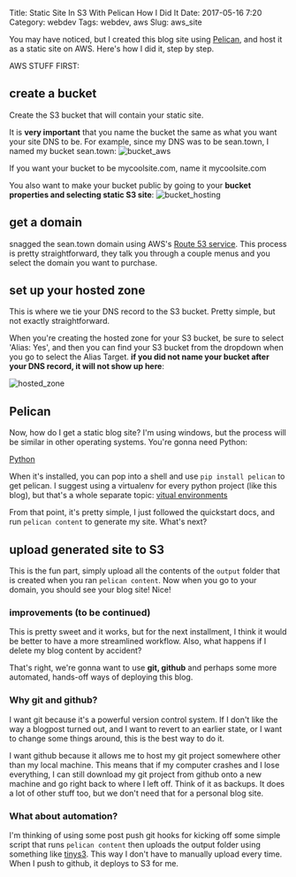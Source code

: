 Title: Static Site In S3 With Pelican How I Did It
Date: 2017-05-16 7:20
Category: webdev
Tags: webdev, aws
Slug: aws_site


You may have noticed, but I created this blog site using [Pelican](https://blog.getpelican.com/), and host it as a static site on AWS. Here's how I did it, step by step.

AWS STUFF FIRST:

## create a bucket
Create the S3 bucket that will contain your static site.

It is **very important** that you name the bucket the same as what you want your site DNS to be. For example, since my DNS was to be sean.town, I named my bucket sean.town:
![bucket_aws]({filename}/images/bucket_aws.png)

If you want your bucket to be mycoolsite.com, name it mycoolsite.com

You also want to make your bucket public by going to your **bucket properties and selecting static S3 site**:
![bucket_hosting]({filename}/images/bucket_hosting.png)


## get a domain
snagged the sean.town domain using AWS's [Route 53 service](https://aws.amazon.com/route53/). This process is pretty straightforward, they talk you through a couple menus and you select the domain you want to purchase.


## set up your hosted zone
This is where we tie your DNS record to the S3 bucket. Pretty simple, but not exactly straightforward.

When you're creating the hosted zone for your S3 bucket, be sure to select 'Alias: Yes', and then you can find your S3 bucket from the dropdown when you go to select the Alias Target. **if you did not name your bucket after your DNS record, it will not show up here**:

![hosted_zone]({filename}/images/hosted_zone.png)


## Pelican
Now, how do I get a static blog site? I'm using windows, but the process will be similar in other operating systems. You're gonna need Python:

[Python](https://www.python.org/downloads/)

When it's installed, you can pop into a shell and use `pip install pelican` to get pelican. I suggest using a virtualenv for every python project (like this blog), but that's a whole separate topic: [vitual environments](http://python-guide-pt-br.readthedocs.io/en/latest/dev/virtualenvs/)

From that point, it's pretty simple, I just followed the quickstart docs, and run `pelican content` to generate my site. What's next?


## upload generated site to S3
This is the fun part, simply upload all the contents of the `output` folder that is created when you ran `pelican content`. Now when you go to your domain, you should see your blog site! Nice!


### improvements (to be continued)
This is pretty sweet and it works, but for the next installment, I think it would be better to have a more streamlined workflow. Also, what happens if I delete my blog content by accident? 

That's right, we're gonna want to use **git, github** and perhaps some more automated, hands-off ways of deploying this blog.


### Why git and github?
I want git because it's a powerful version control system. If I don't like the way a blogpost turned out, and I want to revert to an earlier state, or I want to change some things around, this is the best way to do it.

I want github because it allows me to host my git project somewhere other than my local machine. This means that if my computer crashes and I lose everything, I can still download my git project from github onto a new machine and go right back to where I left off. Think of it as backups. It does a lot of other stuff too, but we don't need that for a personal blog site.


### What about automation?
I'm thinking of using some post push git hooks for kicking off some simple script that runs `pelican content` then uploads the output folder using something like [tinys3](https://www.smore.com/labs/tinys3/). This way I don't have to manually upload every time. When I push to github, it deploys to S3 for me.